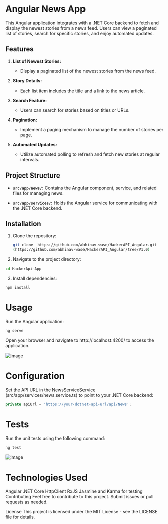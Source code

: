 # Angular News App

This Angular application integrates with a .NET Core backend to fetch and display the newest stories from a news feed. Users can view a paginated list of stories, search for specific stories, and enjoy automated updates.

## Features

1. **List of Newest Stories:**
   - Display a paginated list of the newest stories from the news feed.

2. **Story Details:**
   - Each list item includes the title and a link to the news article.

3. **Search Feature:**
   - Users can search for stories based on titles or URLs.

4. **Pagination:**
   - Implement a paging mechanism to manage the number of stories per page.

5. **Automated Updates:**
   - Utilize automated polling to refresh and fetch new stories at regular intervals.

## Project Structure

- **`src/app/news/`:** Contains the Angular component, service, and related files for managing news.

- **`src/app/services/`:** Holds the Angular service for communicating with the .NET Core backend.

## Installation

1. Clone the repository:

   ```bash
   git clone  https://github.com/abhinav-wase/HackerAPI_Angular.git
   (https://github.com/abhinav-wase/HackerAPI_Angular/tree/V1.0)
2. Navigate to the project directory:

```bash
cd HackerApi-App
```

3. Install dependencies:

```bash
npm install
```

# Usage

Run the Angular application:

```bash
ng serve
```

Open your browser and navigate to http://localhost:4200/ to access the application.

![image](https://github.com/abhinav-wase/HackerAPI_Angular/assets/62688135/871d3269-80bf-4354-864f-18bc42a44e4d)


# Configuration

Set the API URL in the NewsServiceService (src/app/services/news.service.ts) to point to your .NET Core backend:

```typescript
private apiUrl = 'https://your-dotnet-api-url/api/News';
```

# Tests

Run the unit tests using the following command:

```bash
ng test
```

![image](https://github.com/abhinav-wase/HackerAPI_Angular/assets/62688135/da4f5683-1546-48f2-9797-f2279027a9c6)


# Technologies Used
Angular
.NET Core
HttpClient
RxJS
Jasmine and Karma for testing
Contributing
Feel free to contribute to this project. Submit issues or pull requests as needed.

License
This project is licensed under the MIT License - see the LICENSE file for details.
